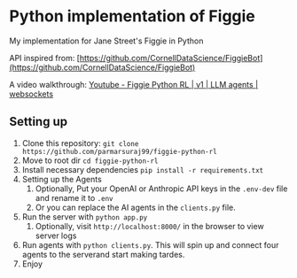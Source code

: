 # Python implementation of Figgie 
My implementation for Jane Street's Figgie in Python 

API inspired from: [https://github.com/CornellDataScience/FiggieBot](https://github.com/CornellDataScience/FiggieBot)

A video walkthrough: [Youtube - Figgie Python RL | v1 | LLM agents | websockets](https://youtu.be/HxovFgGlyp4)

## Setting up

1. Clone this repository: `git clone https://github.com/parmarsuraj99/figgie-python-rl` 
2. Move to root dir `cd figgie-python-rl`
3. Install necessary dependencies `pip install -r requirements.txt`
4. Setting up the Agents
   1. Optionally, Put your OpenAI or Anthropic API keys in the `.env-dev` file and rename it to `.env`
   2. Or you can replace the AI agents in the `clients.py` file.
5. Run the server with `python app.py`
   1. Optionally, visit `http://localhost:8000/` in the browser to view server logs
6. Run agents with `python clients.py`. This will spin up and connect four agents to the serverand start making tardes.
7. Enjoy